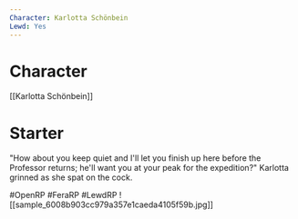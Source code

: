```yaml
---
Character: Karlotta Schönbein
Lewd: Yes
---
```

# Character
[[Karlotta Schönbein]]

# Starter
"How about you keep quiet and I'll let you finish up here before the Professor returns; he'll want you at your peak for the expedition?"  Karlotta grinned as she spat on the cock.

#OpenRP #FeraRP #LewdRP 
![[sample_6008b903cc979a357e1caeda4105f59b.jpg]]